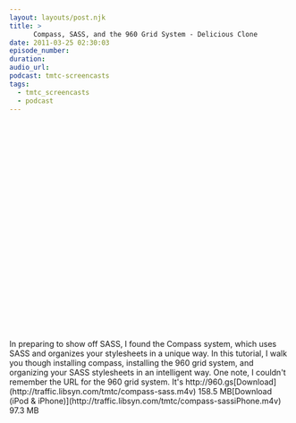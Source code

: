 ```yaml
---
layout: layouts/post.njk
title: >
      Compass, SASS, and the 960 Grid System - Delicious Clone
date: 2011-03-25 02:30:03
episode_number: 
duration: 
audio_url: 
podcast: tmtc-screencasts
tags: 
  - tmtc_screencasts
  - podcast
---
```


<object style="height: 390px; width: 640px;"><param name="movie" value="http://www.youtube.com/v/FhoHnpQf8Iw?version=3">
<param name="allowFullScreen" value="true">
<param name="allowScriptAccess" value="always">
<embed type="application/x-shockwave-flash" width="640" height="390" src="http://www.youtube.com/v/FhoHnpQf8Iw?version=3" allowfullscreen="true" allowscriptaccess="always"></embed></object>In preparing to show off SASS, I found the Compass system, which uses SASS and organizes your stylesheets in a unique way. In this tutorial, I walk you though installing compass, installing the 960 grid system, and organizing your SASS stylesheets in an intelligent way. One note, I couldn't remember the URL for the 960 grid system. It's http://960.gs[Download](http://traffic.libsyn.com/tmtc/compass-sass.m4v) 158.5 MB[Download (iPod & iPhone)](http://traffic.libsyn.com/tmtc/compass-sassiPhone.m4v) 97.3 MB
